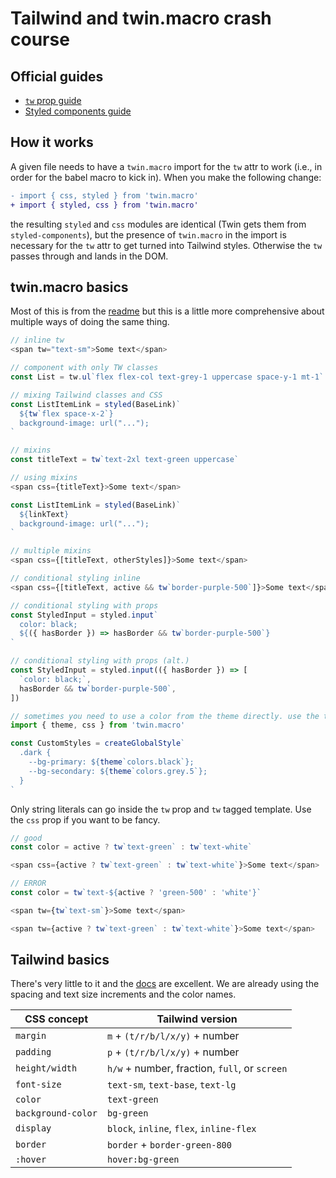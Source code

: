 # Tailwind and twin.macro crash course

## Official guides

- [`tw` prop guide](https://github.com/ben-rogerson/twin.macro/blob/master/docs/prop-styling-guide.md)
- [Styled components guide](https://github.com/ben-rogerson/twin.macro/blob/master/docs/styled-component-guide.md)

## How it works

A given file needs to have a `twin.macro` import for the `tw` attr to work (i.e., in order for the babel macro to kick in). When you make the following change:

```diff
- import { css, styled } from 'twin.macro'
+ import { styled, css } from 'twin.macro'
```

the resulting `styled` and `css` modules are identical (Twin gets them from `styled-components`), but the presence of `twin.macro` in the import is necessary for the `tw` attr to get turned into Tailwind styles. Otherwise the `tw` passes through and lands in the DOM.

## twin.macro basics

Most of this is from the [readme](https://github.com/ben-rogerson/twin.macro) but this is a little more comprehensive about multiple ways of doing the same thing.

```js
// inline tw
<span tw="text-sm">Some text</span>

// component with only TW classes
const List = tw.ul`flex flex-col text-grey-1 uppercase space-y-1 mt-1`

// mixing Tailwind classes and CSS
const ListItemLink = styled(BaseLink)`
  ${tw`flex space-x-2`}
  background-image: url("...");
`

// mixins
const titleText = tw`text-2xl text-green uppercase`

// using mixins
<span css={titleText}>Some text</span>

const ListItemLink = styled(BaseLink)`
  ${linkText}
  background-image: url("...");
`

// multiple mixins
<span css={[titleText, otherStyles]}>Some text</span>

// conditional styling inline
<span css={[titleText, active && tw`border-purple-500`]}>Some text</span>

// conditional styling with props
const StyledInput = styled.input`
  color: black;
  ${({ hasBorder }) => hasBorder && tw`border-purple-500`}
`

// conditional styling with props (alt.)
const StyledInput = styled.input(({ hasBorder }) => [
  `color: black;`,
  hasBorder && tw`border-purple-500`,
])

// sometimes you need to use a color from the theme directly. use the theme import
import { theme, css } from 'twin.macro'

const CustomStyles = createGlobalStyle`
  .dark {
    --bg-primary: ${theme`colors.black`};
    --bg-secondary: ${theme`colors.grey.5`};
  }
`
```

Only string literals can go inside the `tw` prop and `tw` tagged template. Use the `css` prop if you want to be fancy.

```js
// good
const color = active ? tw`text-green` : tw`text-white`

<span css={active ? tw`text-green` : tw`text-white`}>Some text</span>

// ERROR
const color = tw`text-${active ? 'green-500' : 'white'}`

<span tw={tw`text-sm`}>Some text</span>

<span tw={active ? tw`text-green` : tw`text-white`}>Some text</span>
```

## Tailwind basics

There's very little to it and the [docs](https://tailwindcss.com/docs) are excellent. We are already using the spacing and text size increments and the color names.

| CSS concept        | Tailwind version                              |
| ------------------ | --------------------------------------------- |
| `margin`           | `m` + `(t/r/b/l/x/y)` + number                |
| `padding`          | `p` + `(t/r/b/l/x/y)` + number                |
| `height/width`     | `h/w` + number, fraction, `full`, or `screen` |
| `font-size`        | `text-sm`, `text-base`, `text-lg`             |
| `color`            | `text-green`                                  |
| `background-color` | `bg-green`                                    |
| `display`          | `block`, `inline`, `flex`, `inline-flex`      |
| `border`           | `border` + `border-green-800`                 |
| `:hover`           | `hover:bg-green`                              |
